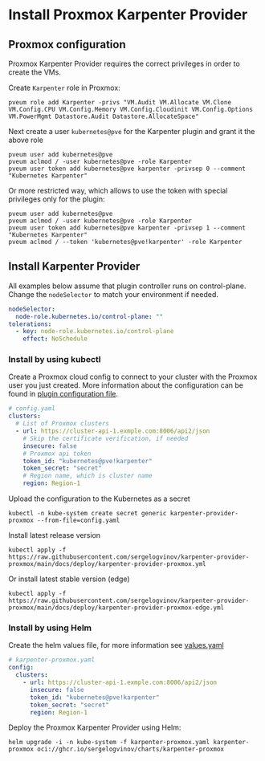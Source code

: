# Install Proxmox Karpenter Provider

## Proxmox configuration

Proxmox Karpenter Provider requires the correct privileges in order to create the VMs.

Create `Karpenter` role in Proxmox:

```shell
pveum role add Karpenter -privs "VM.Audit VM.Allocate VM.Clone VM.Config.CPU VM.Config.Memory VM.Config.Cloudinit VM.Config.Options VM.PowerMgmt Datastore.Audit Datastore.AllocateSpace"
```

Next create a user `kubernetes@pve` for the Karpenter plugin and grant it the above role

```shell
pveum user add kubernetes@pve
pveum aclmod / -user kubernetes@pve -role Karpenter
pveum user token add kubernetes@pve karpenter -privsep 0 --comment "Kubernetes Karpenter"
```

Or more restricted way, which allows to use the token with special privileges only for the plugin:

```shell
pveum user add kubernetes@pve
pveum aclmod / -user kubernetes@pve -role Karpenter
pveum user token add kubernetes@pve karpenter -privsep 1 --comment "Kubernetes Karpenter"
pveum aclmod / --token 'kubernetes@pve!karpenter' -role Karpenter
```

## Install Karpenter Provider

All examples below assume that plugin controller runs on control-plane. Change the `nodeSelector` to match your environment if needed.

```yaml
nodeSelector:
  node-role.kubernetes.io/control-plane: ""
tolerations:
  - key: node-role.kubernetes.io/control-plane
    effect: NoSchedule
```

### Install by using kubectl

Create a Proxmox cloud config to connect to your cluster with the Proxmox user you just created.
More information about the configuration can be found in [plugin configuration file](config.md).

```yaml
# config.yaml
clusters:
  # List of Proxmox clusters
  - url: https://cluster-api-1.exmple.com:8006/api2/json
    # Skip the certificate verification, if needed
    insecure: false
    # Proxmox api token
    token_id: "kubernetes@pve!karpenter"
    token_secret: "secret"
    # Region name, which is cluster name
    region: Region-1
```

Upload the configuration to the Kubernetes as a secret

```shell
kubectl -n kube-system create secret generic karpenter-provider-proxmox --from-file=config.yaml
```

Install latest release version

```shell
kubectl apply -f https://raw.githubusercontent.com/sergelogvinov/karpenter-provider-proxmox/main/docs/deploy/karpenter-provider-proxmox.yml
```

Or install latest stable version (edge)

```shell
kubectl apply -f https://raw.githubusercontent.com/sergelogvinov/karpenter-provider-proxmox/main/docs/deploy/karpenter-provider-proxmox-edge.yml
```

### Install by using Helm

Create the helm values file, for more information see [values.yaml](../charts/karpenter-provider-proxmox/values.yaml)

```yaml
# karpenter-proxmox.yaml
config:
  clusters:
    - url: https://cluster-api-1.exmple.com:8006/api2/json
      insecure: false
      token_id: "kubernetes@pve!karpenter"
      token_secret: "secret"
      region: Region-1
```

Deploy the Proxmox Karpenter Provider using Helm:

```shell
helm upgrade -i -n kube-system -f karpenter-proxmox.yaml karpenter-proxmox oci://ghcr.io/sergelogvinov/charts/karpenter-proxmox
```
